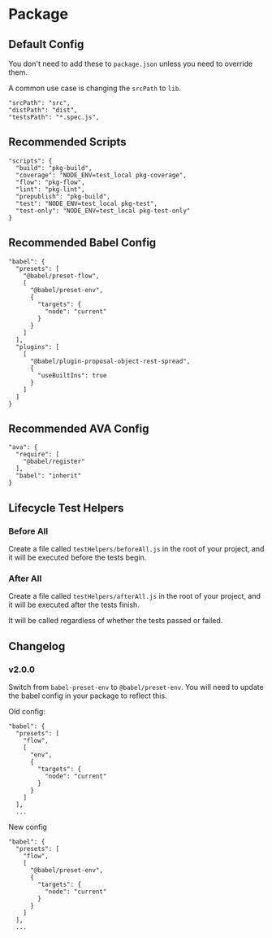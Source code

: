 # Package

## Default Config

You don't need to add these to `package.json` unless you need to override them.

A common use case is changing the `srcPath` to `lib`.

```
"srcPath": "src",
"distPath": "dist",
"testsPath": "*.spec.js",
```

## Recommended Scripts

```
"scripts": {
  "build": "pkg-build",
  "coverage": "NODE_ENV=test_local pkg-coverage",
  "flow": "pkg-flow",
  "lint": "pkg-lint",
  "prepublish": "pkg-build",
  "test": "NODE_ENV=test_local pkg-test",
  "test-only": "NODE_ENV=test_local pkg-test-only"
}
```

## Recommended Babel Config

```
"babel": {
  "presets": [
    "@babel/preset-flow",
    [
      "@babel/preset-env",
      {
        "targets": {
          "node": "current"
        }
      }
    ]
  ],
  "plugins": [
    [
      "@babel/plugin-proposal-object-rest-spread",
      {
        "useBuiltIns": true
      }
    ]
  ]
}
```

## Recommended AVA Config

```
"ava": {
  "require": [
    "@babel/register"
  ],
  "babel": "inherit"
}
```

## Lifecycle Test Helpers

### Before All

Create a file called `testHelpers/beforeAll.js` in the root of your project,
and it will be executed before the tests begin.

### After All

Create a file called `testHelpers/afterAll.js` in the root of your project,
and it will be executed after the tests finish.

It will be called regardless of whether the tests passed or failed.

## Changelog

### v2.0.0

Switch from `babel-preset-env` to `@babel/preset-env`. You will need to update
the babel config in your package to reflect this.

Old config:

```
"babel": {
  "presets": [
    "flow",
    [
      "env",
      {
        "targets": {
          "node": "current"
        }
      }
    ]
  ],
  ...
```

New config

```
"babel": {
  "presets": [
    "flow",
    [
      "@babel/preset-env",
      {
        "targets": {
          "node": "current"
        }
      }
    ]
  ],
  ...
```
